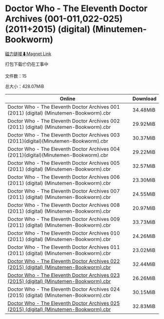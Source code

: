 # Doctor Who - The Eleventh Doctor Archives (001-011,022-025) (2011+2015) (digital) (Minutemen-Bookworm)

[磁力链接⬇Magnet Link](magnet:?xt=urn:btih:0379709a3a3061546f103ed9be2f47cbe41d0d09&dn=Doctor%20Who%20-%20The%20Eleventh%20Doctor%20Archives%20%28001-011%2C022-025%29%20%282011%2B2015%29%20%28digital%29%20%28Minutemen-Bookworm%29)

打包下载📦仍在工事中

文件数：15

总大小：428.07MiB

Online | Download
--- | ---
Doctor Who - The Eleventh Doctor Archives 001 (2011) (digital) (Minutemen-Bookworm).cbr | 34.48MiB
Doctor Who - The Eleventh Doctor Archives 002 (2011) (digital) (Minutemen-Bookworm).cbr | 29.92MiB
Doctor Who - The Eleventh Doctor Archives 003 (2011)(digital)(Minutemen-Bookworm).cbr | 30.37MiB
Doctor Who - The Eleventh Doctor Archives 004 (2011)(digital)(Minutemen-Bookworm).cbr | 29.22MiB
Doctor Who - The Eleventh Doctor Archives 005 (2011) (digital) (Minutemen-Bookworm).cbr | 32.57MiB
Doctor Who - The Eleventh Doctor Archives 006 (2011) (digital) (Minutemen-Bookworm).cbr | 23.30MiB
Doctor Who - The Eleventh Doctor Archives 007 (2011) (digital) (Minutemen-Bookworm).cbr | 24.55MiB
Doctor Who - The Eleventh Doctor Archives 008 (2011) (digital) (Minutemen-Bookworm).cbr | 20.97MiB
Doctor Who - The Eleventh Doctor Archives 009 (2011) (digital) (Minutemen-Bookworm).cbr | 33.73MiB
Doctor Who - The Eleventh Doctor Archives 010 (2011) (digital) (Minutemen-Bookworm).cbr | 24.26MiB
Doctor Who - The Eleventh Doctor Archives 011 (2011) (digital) (Minutemen-Bookworm).cbr | 23.02MiB
[Doctor Who - The Eleventh Doctor Archives 022 (2015) (digital) (Minutemen-Bookworm).cbr](https://github.com/alicewish/markdown/blob/master/comic/Doctor-Who-Eleventh-Doctor-Archives-022-2015-digital-Minutemen-Bookworm-cbr.md) | 32.44MiB
[Doctor Who - The Eleventh Doctor Archives 023 (2015) (digital) (Minutemen-Bookworm).cbr](https://github.com/alicewish/markdown/blob/master/comic/Doctor-Who-Eleventh-Doctor-Archives-023-2015-digital-Minutemen-Bookworm-cbr.md) | 26.26MiB
Doctor Who - The Eleventh Doctor Archives 024 (2015) (digital) (Minutemen-Bookworm).cbr | 30.15MiB
[Doctor Who - The Eleventh Doctor Archives 025 (2015) (digital) (Minutemen-Bookworm).cbr](https://github.com/alicewish/markdown/blob/master/comic/Doctor-Who-Eleventh-Doctor-Archives-025-2015-digital-Minutemen-Bookworm-cbr.md) | 32.83MiB